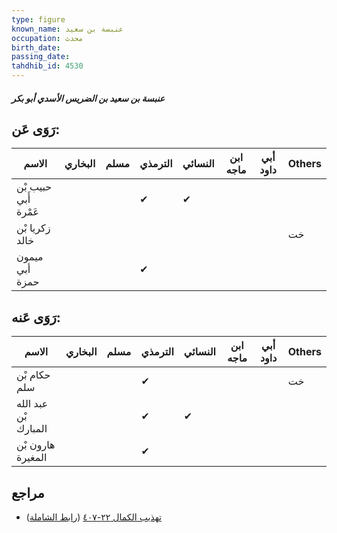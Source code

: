 ```yaml
---
type: figure
known_name: عنبسة بن سعيد
occupation: محدث
birth_date:
passing_date:
tahdhib_id: 4530
---
```

##### عنبسة بن سعيد بن الضريس الأسدي أبو بكر

## رَوَى عَن:
| الاسم                | البخاري | مسلم | الترمذي | النسائي | ابن ماجه | أبي داود | Others |
| -------------------- | ------- | ---- | ------- | ------- | -------- | -------- | ------ |
| حبيب بْن أَبي عَمْرة |         |      | ✔       | ✔       |          |          |        |
| زكريا بْن خالد       |         |      |         |         |          |          | خت     |
| ميمون أبي حمزة       |         |      | ✔       |         |          |          |        |
## رَوَى عَنه:
| الاسم                | البخاري | مسلم | الترمذي | النسائي | ابن ماجه | أبي داود | Others |
| -------------------- | ------- | ---- | ------- | ------- | -------- | -------- | ------ |
| حكام بْن سلم         |         |      | ✔       |         |          |          | خت     |
| عبد الله بْن المبارك |         |      | ✔       | ✔       |          |          |        |
| هارون بْن المغيرة    |         |      | ✔       |         |          |          |        |
## مراجع
- [تهذيب الكمال ٢٢-٤٠٧](obsidian://open?vault=Tahdhib-al-Kamal&file=Figures/٤٥٣٠-عنبسة%20بن%20سعيد%20بن%20الضريس%20الأسدي%20أبو%20بكر) ([رابط الشاملة](https://shamela.ws/book/3722/11660))